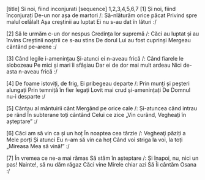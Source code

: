 [title] Si noi, fiind inconjurati
[sequence] 1,2,3,4,5,6,7
[1]
Și noi, fiind înconjurați
De-un nor așa de martori
/: Să-nlăturăm orice păcat
Privind spre malul celălalt
Așa creștinii au luptat
Ei nu s-au dat în lături :/

[2]
Să le urmăm c-un dor nespus
Credința lor supremă
/: Căci au luptat și au învins
Creștinii noștrii ce s-au stins
De dorul Lui au fost cuprinși
Mergeau cântând pe-arene :/

[3]
Când legile i-amenințau
Și-atunci ei n-aveau frică
/: Când fiarele le slobozeau
Pe mici și mari îi sfâșiau
Dar ei de dor mai mult ardeau
Nici de-asta n-aveau frică :/

[4]
De foame istoviți, de frig,
Ei pribegeau departe
/: Prin munți și peșteri alungați
Prin temniță în fier legați
Lovit mai crud și-amenințați
De Domnul nu-i desparte :/

[5]
Cântau al mântuirii cânt
Mergând pe orice cale
/: Și-atuncea când intrau pe rând
În subterane toți cântând
Celui ce zice „Vin curând,
Vegheați în așteptare” :/

[6]
Căci am să vin ca și un hoț
În noaptea cea târzie
/: Vegheaţi păziți a Mele porți
Și atunci Eu n-am să vin ca hoț
Când voi striga la voi, la toți
„Mireasa Mea să vină!” :/

[7]
În vremea ce ne-a mai rămas
Să stăm în așteptare
/: Și înapoi, nu, nici un pas!
Nainte!, să nu dăm răgaz
Căci vine Mirele chiar azi
Să Îi cântăm Osana :/

